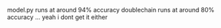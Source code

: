 model.py runs at around 94% accuracy
doublechain runs at around 80% accuracy
... yeah i dont get it either

